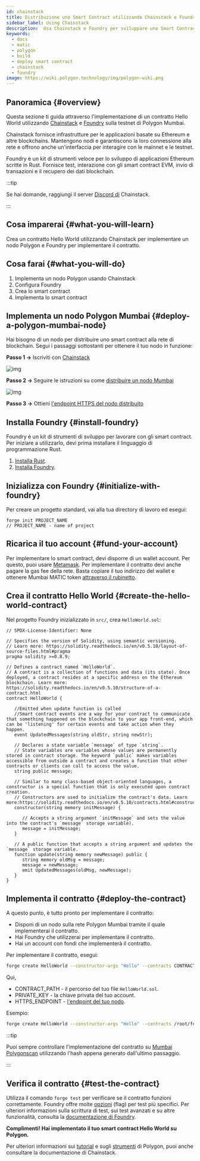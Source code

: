 ```yaml
---
id: chainstack
title: Distribuzione uno Smart Contract utilizzando Chainstack e Foundry
sidebar_label: Using Chainstack
description:  Usa Chainstack e Foundry per sviluppare uno Smart Contract su Polygon
keywords:
  - docs
  - matic
  - polygon
  - build
  - deploy smart contract
  - chainstack
  - foundry
image: https://wiki.polygon.technology/img/polygon-wiki.png
---
```


## Panoramica {#overview}

Questa sezione ti guida attraverso l'implementazione di un contratto Hello World utilizzando [Chainstack](https://chainstack.com/build-better-with-polygon/) e [Foundry](https://github.com/gakonst/foundry/) sulla testnet di Polygon Mumbai.

Chainstack fornisce infrastrutture per le applicazioni basate su Ethereum e altre blockchains. Mantengono nodi e garantiscono la loro connessione alla rete e offrono anche un'interfaccia per interagire con le mainnet e le testnet.

Foundry è un kit di strumenti veloce per lo sviluppo di applicazioni Ethereum scritte in Rust. Fornisce test, interazione con gli smart contract EVM, invio di transazioni e il recupero dei dati blockchain.

:::tip

Se hai domande, raggiungi il server [<ins>Discord di</ins>](https://discord.com/invite/Cymtg2f7pX) Chainstack.

:::

## Cosa imparerai {#what-you-will-learn}

Crea un contratto Hello World utilizzando Chainstack per implementare un nodo Polygon e Foundry per implementare il contratto.

## Cosa farai {#what-you-will-do}

1. Implementa un nodo Polygon usando Chainstack
2. Configura Foundry
3. Crea lo smart contract
4. Implementa lo smart contract

## Implementa un nodo Polygon Mumbai {#deploy-a-polygon-mumbai-node}

Hai bisogno di un nodo per distribuire uno smart contract alla rete di blockchain. Segui i passaggi sottostanti per ottenere il tuo nodo in funzione:

**Passo 1 →** Iscriviti con [Chainstack](https://console.chainstack.com/user/account/create)

![img](/img/chainstack/sign-up.png)

**Passo 2 →** Seguire le istruzioni su come [distribuire un nodo Mumbai](https://docs.chainstack.com/platform/join-a-public-network#join-a-polygon-pos-network)

![img](/img/chainstack/join-network.png)

**Passo 3 →** Ottieni [l'endpoint HTTPS del nodo distribuito](https://docs.chainstack.com/platform/view-node-access-and-credentials)

## Installa Foundry {#install-foundry}

Foundry è un kit di strumenti di sviluppo per lavorare con gli smart contract. Per iniziare a utilizzarlo, devi prima installare il linguaggio di programmazione Rust.

1. [Installa Rust](https://www.rust-lang.org/tools/install).
1. [Installa Foundry](https://github.com/gakonst/foundry/).

## Inizializza con Foundry {#initialize-with-foundry}

Per creare un progetto standard, vai alla tua directory di lavoro ed esegui:

```
forge init PROJECT_NAME
// PROJECT_NAME - name of project
```

## Ricarica il tuo account {#fund-your-account}

Per implementare lo smart contract, devi disporre di un wallet account. Per questo, puoi usare [Metamask](https://metamask.io/). Per implementare il contratto devi anche pagare la gas fee della rete. Basta copiare il tuo indirizzo del wallet e ottenere Mumbai MATIC token [attraverso il rubinetto](https://faucet.polygon.technology/).

## Crea il contratto Hello World {#create-the-hello-world-contract}

Nel progetto Foundry inizializzato in `src/`, crea `HelloWorld.sol`:

```
// SPDX-License-Identifier: None

// Specifies the version of Solidity, using semantic versioning.
// Learn more: https://solidity.readthedocs.io/en/v0.5.10/layout-of-source-files.html#pragma
pragma solidity >=0.8.9;

// Defines a contract named `HelloWorld`.
// A contract is a collection of functions and data (its state). Once deployed, a contract resides at a specific address on the Ethereum blockchain. Learn more: https://solidity.readthedocs.io/en/v0.5.10/structure-of-a-contract.html
contract HelloWorld {

   //Emitted when update function is called
   //Smart contract events are a way for your contract to communicate that something happened on the blockchain to your app front-end, which can be 'listening' for certain events and take action when they happen.
   event UpdatedMessages(string oldStr, string newStr);

   // Declares a state variable `message` of type `string`.
   // State variables are variables whose values are permanently stored in contract storage. The keyword `public` makes variables accessible from outside a contract and creates a function that other contracts or clients can call to access the value.
   string public message;

   // Similar to many class-based object-oriented languages, a constructor is a special function that is only executed upon contract creation.
   // Constructors are used to initialize the contract's data. Learn more:https://solidity.readthedocs.io/en/v0.5.10/contracts.html#constructors
   constructor(string memory initMessage) {

      // Accepts a string argument `initMessage` and sets the value into the contract's `message` storage variable).
      message = initMessage;
   }

   // A public function that accepts a string argument and updates the `message` storage variable.
   function update(string memory newMessage) public {
      string memory oldMsg = message;
      message = newMessage;
      emit UpdatedMessages(oldMsg, newMessage);
   }
}
```

## Implementa il contratto {#deploy-the-contract}

A questo punto, è tutto pronto per implementare il contratto:

* Disponi di un nodo sulla rete Polygon Mumbai tramite il quale implementerai il contratto.
* Hai Foundry che utilizzerai per implementare il contratto.
* Hai un account con fondi che implementerà il contratto.

Per implementare il contratto, esegui:

```bash
forge create HelloWorld --constructor-args "Hello" --contracts CONTRACT_PATH --private-key PRIVATE_KEY --rpc-url HTTPS_ENDPOINT
```

Qui,

* CONTRACT_PATH - il percorso del tuo file `HelloWorld.sol`.
* PRIVATE_KEY - la chiave privata del tuo account.
* HTTPS_ENDPOINT - [l'endpoint del tuo nodo](https://docs.chainstack.com/platform/view-node-access-and-credentials).

Esempio:

```sh
forge create HelloWorld --constructor-args "Hello" --contracts /root/foundry/src/HelloWorld.sol --private-key d8936f6eae35c73a14ea7c1aabb8d068e16889a7f516c8abc482ba4e1489f4cd --rpc-url https://nd-123-456-789.p2pify.com/3c6e0b8a9c15224a8228b9a98ca1531d
```

:::tip

Puoi sempre controllare l'implementazione del contratto su [<ins>Mumbai Polygonscan</ins>](https://mumbai.polygonscan.com/) utilizzando l'hash appena generato dall'ultimo passaggio.

:::

## Verifica il contratto {#test-the-contract}

Utilizza il comando `forge test` per verificare se il contratto funzioni correttamente. Foundry offre molte [opzioni](https://book.getfoundry.sh/reference/forge/forge-test) (flag) per test più specifici. Per ulteriori informazioni sulla scrittura di test, sui test avanzati e su altre funzionalità, consulta la [documentazione di Foundry](https://book.getfoundry.sh/forge/tests).

**Complimenti! Hai implementato il tuo smart contract Hello World su Polygon.**

Per ulteriori informazioni sui [<ins>tutorial</ins>](https://docs.chainstack.com/tutorials/polygon/) e sugli [<ins>strumenti</ins>](https://docs.chainstack.com/operations/polygon/tools) di Polygon, puoi anche consultare la documentazione di Chainstack.
